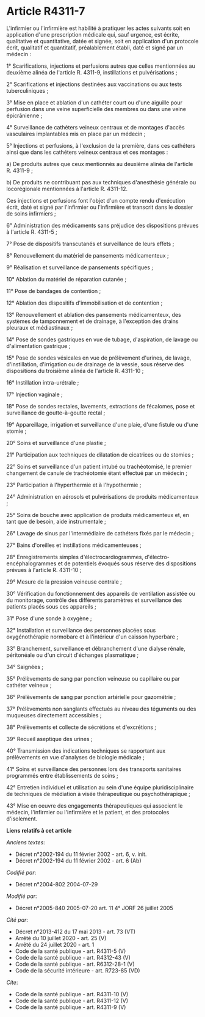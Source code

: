# Article R4311-7

L'infirmier ou l'infirmière est habilité à pratiquer les actes suivants soit en application d'une prescription médicale qui,
sauf urgence, est écrite, qualitative et quantitative, datée et signée, soit en application d'un protocole écrit, qualitatif
et quantitatif, préalablement établi, daté et signé par un médecin :

1° Scarifications, injections et perfusions autres que celles mentionnées au deuxième alinéa de l'article R. 4311-9,
instillations et pulvérisations ;

2° Scarifications et injections destinées aux vaccinations ou aux tests tuberculiniques ;

3° Mise en place et ablation d'un cathéter court ou d'une aiguille pour perfusion dans une veine superficielle des membres ou
dans une veine épicrânienne ;

4° Surveillance de cathéters veineux centraux et de montages d'accès vasculaires implantables mis en place par un médecin ;

5° Injections et perfusions, à l'exclusion de la première, dans ces cathéters ainsi que dans les cathéters veineux centraux
et ces montages :

a) De produits autres que ceux mentionnés au deuxième alinéa de l'article R. 4311-9 ;

b) De produits ne contribuant pas aux techniques d'anesthésie générale ou locorégionale mentionnées à l'article R. 4311-12.

Ces injections et perfusions font l'objet d'un compte rendu d'exécution écrit, daté et signé par l'infirmier ou l'infirmière
et transcrit dans le dossier de soins infirmiers ;

6° Administration des médicaments sans préjudice des dispositions prévues à l'article R. 4311-5 ;

7° Pose de dispositifs transcutanés et surveillance de leurs effets ;

8° Renouvellement du matériel de pansements médicamenteux ;

9° Réalisation et surveillance de pansements spécifiques ;

10° Ablation du matériel de réparation cutanée ;

11° Pose de bandages de contention ;

12° Ablation des dispositifs d'immobilisation et de contention ;

13° Renouvellement et ablation des pansements médicamenteux, des systèmes de tamponnement et de drainage, à l'exception des
drains pleuraux et médiastinaux ;

14° Pose de sondes gastriques en vue de tubage, d'aspiration, de lavage ou d'alimentation gastrique ;

15° Pose de sondes vésicales en vue de prélèvement d'urines, de lavage, d'instillation, d'irrigation ou de drainage de la
vessie, sous réserve des dispositions du troisième alinéa de l'article  R. 4311-10 ;

16° Instillation intra-urétrale ;

17° Injection vaginale ;

18° Pose de sondes rectales, lavements, extractions de fécalomes, pose et surveillance de goutte-à-goutte rectal ;

19° Appareillage, irrigation et surveillance d'une plaie, d'une fistule ou d'une stomie ;

20° Soins et surveillance d'une plastie ;

21° Participation aux techniques de dilatation de cicatrices ou de stomies ;

22° Soins et surveillance d'un patient intubé ou trachéotomisé, le premier changement de canule de trachéotomie étant
effectué par un médecin ;

23° Participation à l'hyperthermie et à l'hypothermie ;

24° Administration en aérosols et pulvérisations de produits médicamenteux ;

25° Soins de bouche avec application de produits médicamenteux et, en tant que de besoin, aide instrumentale ;

26° Lavage de sinus par l'intermédiaire de cathéters fixés par le médecin ;

27° Bains d'oreilles et instillations médicamenteuses ;

28° Enregistrements simples d'électrocardiogrammes, d'électro-encéphalogrammes et de potentiels évoqués sous réserve des
dispositions prévues à l'article R. 4311-10 ;

29° Mesure de la pression veineuse centrale ;

30° Vérification du fonctionnement des appareils de ventilation assistée ou du monitorage, contrôle des différents paramètres
et surveillance des patients placés sous ces appareils ;

31° Pose d'une sonde à oxygène ;

32° Installation et surveillance des personnes placées sous oxygénothérapie normobare et à l'intérieur d'un caisson
hyperbare ;

33° Branchement, surveillance et débranchement d'une dialyse rénale, péritonéale ou d'un circuit d'échanges plasmatique ;

34° Saignées ;

35° Prélèvements de sang par ponction veineuse ou capillaire ou par cathéter veineux ;

36° Prélèvements de sang par ponction artérielle pour gazométrie ;

37° Prélèvements non sanglants effectués au niveau des téguments ou des muqueuses directement accessibles ;

38° Prélèvements et collecte de sécrétions et d'excrétions ;

39° Recueil aseptique des urines ;

40° Transmission des indications techniques se rapportant aux prélèvements en vue d'analyses de biologie médicale ;

41° Soins et surveillance des personnes lors des transports sanitaires programmés entre établissements de soins ;

42° Entretien individuel et utilisation au sein d'une équipe pluridisciplinaire de techniques de médiation à visée
thérapeutique ou psychothérapique ;

43° Mise en oeuvre des engagements thérapeutiques qui associent le médecin, l'infirmier ou l'infirmière et le patient, et des
protocoles d'isolement.

**Liens relatifs à cet article**

_Anciens textes_:

  - Décret n°2002-194 du 11 février 2002 - art. 6, v. init.
  - Décret n°2002-194 du 11 février 2002 - art. 6 (Ab)

_Codifié par_:

  - Décret n°2004-802 2004-07-29

_Modifié par_:

  - Décret n°2005-840 2005-07-20 art. 11 4° JORF 26 juillet 2005

_Cité par_:

  - Décret n°2013-412 du 17 mai 2013 - art. 73 (VT)
  - Arrêté du 10 juillet 2020 - art. 25 (V)
  - Arrêté du 24 juillet 2020 - art. 1
  - Code de la santé publique - art. R4311-5 (V)
  - Code de la santé publique - art. R4312-43 (V)
  - Code de la santé publique - art. R6312-28-1 (V)
  - Code de la sécurité intérieure - art. R723-85 (VD)

_Cite_:

  - Code de la santé publique - art. R4311-10 (V)
  - Code de la santé publique - art. R4311-12 (V)
  - Code de la santé publique - art. R4311-9 (V)
